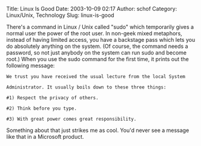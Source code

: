 Title: Linux Is Good
Date: 2003-10-09 02:17
Author: schof
Category: Linux/Unix, Technology
Slug: linux-is-good

There's a command in Linux / Unix called "sudo" which temporarily gives
a normal user the power of the root user. In non-geek mixed metaphors,
instead of having limited access, you have a backstage pass which lets
you do absolutely anything on the system. (Of course, the command needs
a password, so not just anybody on the system can run sudo and become
root.) When you use the sudo command for the first time, it prints out
the following message:


    We trust you have received the usual lecture from the local System

    Administrator. It usually boils down to these three things:

    #1) Respect the privacy of others.

    #2) Think before you type.

    #3) With great power comes great responsibility.

Something about that just strikes me as cool. You'd never see a message
like that in a Microsoft product.

